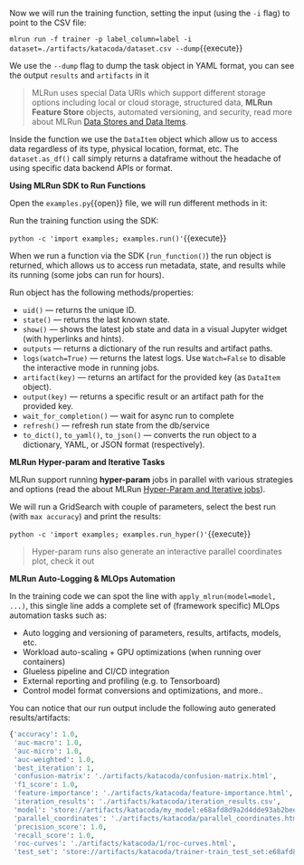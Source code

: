 Now we will run the training function, setting the input (using the `-i` flag) to point to the CSV file:

`mlrun run -f trainer -p label_column=label -i dataset=./artifacts/katacoda/dataset.csv --dump`{{execute}}

We use the `--dump` flag to dump the task object in YAML format, you can see the output `results` and `artifacts` in it

> MLRun uses special Data URIs which support different storage options including local or cloud storage, structured data, 
> **MLRun Feature Store** objects, automated versioning, and security, read more about MLRun [Data Stores and Data Items](https://docs.mlrun.org/en/latest/store/datastore.html). 

Inside the function we use the `DataItem` object which allow us to access data regardless of its type, 
physical location, format, etc. The `dataset.as_df()` call simply returns a dataframe without the headache of using 
specific data backend APIs or format.

**Using MLRun SDK to Run Functions**

Open the `examples.py`{{open}} file, we will run different methods in it:

Run the training function using the SDK:

`python -c 'import examples; examples.run()'`{{execute}}

When we run a function via the SDK (`run_function()`) the run object is returned, which allows us to access 
run metadata, state, and results while its running (some jobs can run for hours). 

Run object has the following methods/properties:
- `uid()` &mdash; returns the unique ID.
- `state()` &mdash; returns the last known state.
- `show()` &mdash; shows the latest job state and data in a visual Jupyter widget (with hyperlinks and hints).
- `outputs` &mdash; returns a dictionary of the run results and artifact paths.
- `logs(watch=True)` &mdash; returns the latest logs.
    Use `Watch=False` to disable the interactive mode in running jobs.
- `artifact(key)` &mdash; returns an artifact for the provided key (as `DataItem` object).
- `output(key)` &mdash; returns a specific result or an artifact path for the provided key.
- `wait_for_completion()` &mdash; wait for async run to complete
- `refresh()` &mdash; refresh run state from the db/service
- `to_dict()`, `to_yaml()`, `to_json()` &mdash; converts the run object to a dictionary, YAML, or JSON format (respectively).

**MLRun Hyper-param and Iterative Tasks**

MLRun support running **hyper-param** jobs in parallel with various strategies and options (read the about MLRun
[Hyper-Param and Iterative jobs](https://docs.mlrun.org/en/latest/hyper-params.html)).
 
We will run a GridSearch with couple of parameters, select the best run (with `max accuracy`) and print the results:

`python -c 'import examples; examples.run_hyper()'`{{execute}}

> Hyper-param runs also generate an interactive parallel coordinates plot, check it out 

**MLRun Auto-Logging & MLOps Automation**

In the training code we can spot the line with `apply_mlrun(model=model, ...)`, this single line adds a complete set 
of (framework specific) MLOps automation tasks such as:
* Auto logging and versioning of parameters, results, artifacts, models, etc.
* Workload auto-scaling + GPU optimizations (when running over containers)
* Glueless pipeline and CI/CD integration
* External reporting and profiling (e.g. to Tensorboard)
* Control model format conversions and optimizations, and more..

You can notice that our run output include the following auto generated results/artifacts:

```python
{'accuracy': 1.0,
 'auc-macro': 1.0,
 'auc-micro': 1.0,
 'auc-weighted': 1.0,
 'best_iteration': 1,
 'confusion-matrix': './artifacts/katacoda/confusion-matrix.html',
 'f1_score': 1.0,
 'feature-importance': './artifacts/katacoda/feature-importance.html',
 'iteration_results': './artifacts/katacoda/iteration_results.csv',
 'model': 'store://artifacts/katacoda/my_model:e68afd8d9a2d4dde93ab2beea1c135e8',
 'parallel_coordinates': './artifacts/katacoda/parallel_coordinates.html',
 'precision_score': 1.0,
 'recall_score': 1.0,
 'roc-curves': './artifacts/katacoda/1/roc-curves.html',
 'test_set': 'store://artifacts/katacoda/trainer-train_test_set:e68afd8d9a2d4dde93ab2beea1c135e8'}
```

